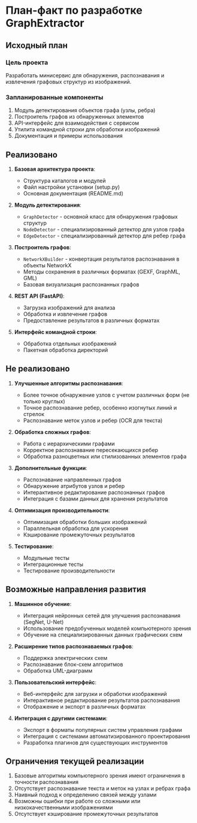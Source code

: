 # План-факт по разработке GraphExtractor

## Исходный план

### Цель проекта
Разработать минисервис для обнаружения, распознавания и извлечения графовых структур из изображений.

### Запланированные компоненты
1. Модуль детектирования объектов графа (узлы, ребра)
2. Построитель графов из обнаруженных элементов
3. API-интерфейс для взаимодействия с сервисом
4. Утилита командной строки для обработки изображений
5. Документация и примеры использования

## Реализовано

1. **Базовая архитектура проекта**:
   - Структура каталогов и модулей
   - Файл настройки установки (setup.py)
   - Основная документация (README.md)

2. **Модуль детектирования**:
   - `GraphDetector` - основной класс для обнаружения графовых структур
   - `NodeDetector` - специализированный детектор для узлов графа
   - `EdgeDetector` - специализированный детектор для ребер графа

3. **Построитель графов**:
   - `NetworkXBuilder` - конвертация результатов распознавания в объекты NetworkX
   - Методы сохранения в различных форматах (GEXF, GraphML, GML)
   - Базовая визуализация распознанных графов

4. **REST API (FastAPI)**:
   - Загрузка изображений для анализа
   - Обработка и извлечение графов
   - Предоставление результатов в различных форматах

5. **Интерфейс командной строки**:
   - Обработка отдельных изображений
   - Пакетная обработка директорий

## Не реализовано

1. **Улучшенные алгоритмы распознавания**:
   - Более точное обнаружение узлов с учетом различных форм (не только круглых)
   - Точное распознавание ребер, особенно изогнутых линий и стрелок
   - Распознавание меток узлов и ребер (OCR для текста)

2. **Обработка сложных графов**:
   - Работа с иерархическими графами
   - Корректное распознавание пересекающихся ребер
   - Обработка разноцветных или стилизованных элементов графа

3. **Дополнительные функции**:
   - Распознавание направленных графов
   - Обнаружение атрибутов узлов и ребер
   - Интерактивное редактирование распознанных графов
   - Интеграция с базами данных для хранения результатов

4. **Оптимизация производительности**:
   - Оптимизация обработки больших изображений
   - Параллельная обработка для ускорения
   - Кэширование промежуточных результатов

5. **Тестирование**:
   - Модульные тесты
   - Интеграционные тесты
   - Тестирование производительности

## Возможные направления развития

1. **Машинное обучение**:
   - Интеграция нейронных сетей для улучшения распознавания (SegNet, U-Net)
   - Использование предобученных моделей компьютерного зрения
   - Обучение на специализированных данных графических схем

2. **Расширение типов распознаваемых графов**:
   - Поддержка электрических схем
   - Распознавание блок-схем алгоритмов
   - Обработка UML-диаграмм

3. **Пользовательский интерфейс**:
   - Веб-интерфейс для загрузки и обработки изображений
   - Интерактивное редактирование результатов распознавания
   - Отображение и экспорт в различных форматах

4. **Интеграция с другими системами**:
   - Экспорт в форматы популярных систем управления графами
   - Интеграция с системами автоматизированного проектирования
   - Разработка плагинов для существующих инструментов

## Ограничения текущей реализации

1. Базовые алгоритмы компьютерного зрения имеют ограничения в точности распознавания
2. Отсутствует распознавание текста и меток на узлах и ребрах графа
3. Наивный подход к определению связей между узлами
4. Возможны ошибки при работе со сложными или низкокачественными изображениями
5. Отсутствует кэширование промежуточных результатов
